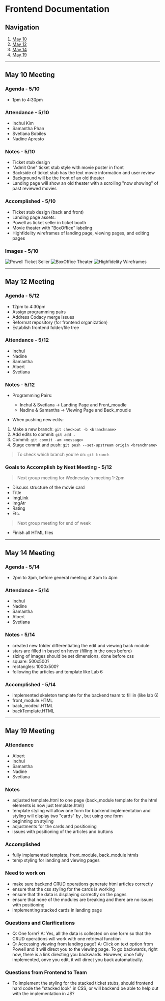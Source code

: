 # Frontend Documentation

## Navigation

1. [May 10](#may-10-meeting)
2. [May 12](#may-12-meeting)
3. [May 14](#may-14-meeting)
4. [May 19](#may-19-meeting)

---

## May 10 Meeting

### Agenda - 5/10

- 1pm to 4:30pm

### Attendance - 5/10

- Inchul Kim
- Samantha Phan
- Svetlana Bobiles
- Nadine Apresto

### Notes - 5/10

- Ticket stub design
- "Admit One" ticket stub style with movie poster in front
- Backside of ticket stub has the text movie information and user review 
- Background will be the front of an old theater
- Landing page will show an old theater with a scrolling "now showing" of past reviewed movies

### Accomplished - 5/10

- Ticket stub design (back and front)
- Landing page assets:
- Powell as ticket seller in ticket booth
- Movie theater with "BoxOffice" labeling
- Highfidelity wireframes of landing page, viewing pages, and editing pages

### Images - 5/10

![Powell Ticket Seller](/frontend/assets/meeting_refs/PowellTicketSeller.png)
![BoxOffice Theater](/frontend/assets/meeting_refs/BoxOffice.png)
![Highfidelity Wireframes](/frontend/assets/meeting_refs/hifidelity_wireframes.png)

---

## May 12 Meeting

### Agenda - 5/12

- 12pm to 4:30pm
- Assign programming pairs
- Address Codacy merge issues
- Reformat repository (for frontend organization)
- Establish frontend folder/file tree

### Attendance - 5/12

- Inchul
- Nadine
- Samantha
- Albert
- Svetlana

### Notes - 5/12

- Programming Pairs:
  - Inchul & Svetlana -> Landing Page and Front_moudle
  - Nadine & Samantha -> Viewing Page and Back_moudle

- When pushing new edits:
  
1. Make a new branch: `git checkout -b <branchname>`
2. Add edits to commit: `git add .`
3. Commit: `git commit -am <message>`
4. Stage commit and push: `git push --set-upstream origin <branchname>`

> To check which branch you're on: `git branch`

### Goals to Accomplish by Next Meeting - 5/12

> Next group meeting for Wednesday's meeting 1-2pm

- Discuss structure of the movie card
- Title
- ImgLink
- ImgAtr
- Rating
- Etc.

> Next group meeting for end of week

- Finish all HTML files

---

## May 14 Meeting

### Agenda - 5/14

- 2pm to 3pm, before general meeting at 3pm to 4pm

### Attendance - 5/14

- Inchul
- Nadine
- Samantha
- Albert
- Svetlana

### Notes - 5/14

- created new folder differentiating the edit and viewing back module
- stars are filled in based on hover (filling in the ones before)
- sizing of images should be set dimensions, done before css
- square: 500x500?
- rectangles: 1000x500?
- following the articles and template like Lab 6

### Accomplished - 5/14

- implemented skeleton template for the backend team to fill in (like lab 6)
- front_module.HTML
- back_modeul.HTML
- backTemplate.HTML

---

## May 19 Meeting

### Attendance
- Albert 
- Inchul
- Samantha
- Nadine
- Svetlana

### Notes 
- adjusted template.html to one page (back_module template for the html elements is now just template.html)
- template styling will allow one form for backend implementation and styling will display two "cards" by , but using one form
- beginning on styling
- adjustments for the cards and positioning
- issues with positioning of the articles and buttons

### Accomplished
- fully implemented template, front_module, back_module htmls
- temp styling for landing and viewing pages

### Need to work on
- make sure backend CRUD operations generate html articles correctly
- ensure that the css styling for the cards is working
- ensure that the data is displaying correctly on the pages
- ensure that none of the modules are breaking and there are no issues with positioning
- implementing stacked cards in landing page

### Questions and Clarifications
- Q: One form? A: Yes, all the data is collected on one form so that the CRUD operations will work with one retrieval function
- Q: Accessing viewing from landing page? A: Click on text option from Powell and it will direct you to the viewing page. To go backwards, right now, there is a link directing you backwards. However, once fully implemented, onve you edit, it will direct you back automatically.

### Questions from Frontend to Team
- To implement the styling for the stacked ticket stubs, should frontend hard code the "stacked look" in CSS, or will backend be able to help out with the implementation in JS?
